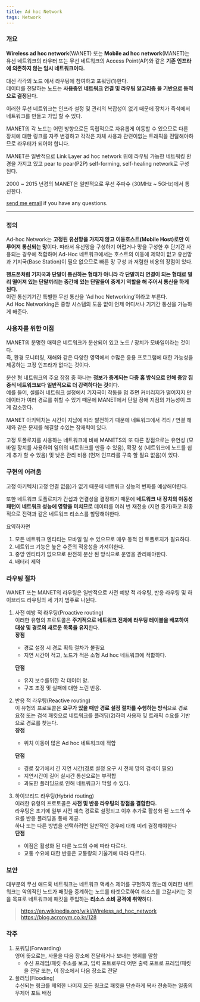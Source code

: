 ```yaml
---
title: Ad hoc Network
tags: Network
---
```


### 개요  

**Wireless ad hoc network**(WANET) 또는 **Mobile ad hoc network**(MANET)는 유선 네트워크의 라우터 또는 무선 네트워크의 Access Point(AP)와 같은 **기존 인프라에 의존하지 않는 임시 네트워크이다.**  

대신 각각의 노드 에서 라우팅에 참여하고 포워딩(1)한다.  
데이터를 전달하는 노드는 **사용중인 네트워크 연결 및 라우팅 알고리즘 을 기반으로 동적으로 결정**된다.  

이러한 무선 네트워크는 인프라 설정 및 관리의 복잡성이 없기 때문에 장치가 즉석에서 네트워크를 만들고 가입 할 수 있다.   

MANET의 각 노드는 어떤 방향으로든 독립적으로 자유롭게 이동할 수 있으므로 다른 장치에 대한 링크를 자주 변경하고 각각은 자체 사용과 관련이없는 트래픽을 전달해야하므로 라우터가 되어야 합니다.  

MANET은 일반적으로 Link Layer ad hoc network 위에 라우팅 가능한 네트워킹 환경을 가지고 있고 pear to pear(P2P) self-forming, self-healing network로 구성된다.   

2000 ~ 2015 년경의 MANET은 일반적으로 무선 주파수 (30MHz ~ 5GHz)에서 통신한다.

[send me email](mailto:jewel7492@gmail.com) if you have any questions.

<!--more-->

---

### 정의  

Ad-hoc Network는 **고정된 유선망을 가지지 않고 이동호스트(Mobile Host)로만 이루어져 통신되는 망**이다. 따라서 유선망을 구성하기 어렵거나 망을 구성한 후 단기간 사용되는 경우에 적합하며 Ad-Hoc 네트워크에서는 호스트의 이동에 제약이 없고 유선망 과 기지국(Base Station)이 필요 없으므로 빠른 망 구성 과 저렴한 비용의 장점이 있다.  

**핸드폰처럼 기지국과 단말이 통신하는 형태가 아니라 각 단말끼리 연결이 되는 형태로 멀리 떨어져 있는 단말끼리는 중간에 있는 단말들이 중계기 역할을 해 주어서 통신을 하게 된다.**  
이런 통신기기간 특별한 무선 통신을 ‘Ad hoc Networking’이라고 부른다.  
Ad Hoc Networking은 중앙 시스템의 도움 없이 언제 어디서나 기기간 통신을 가능하게 해준다.  

### 사용자를 위한 이점  

MANET의 분명한 매력은 네트워크가 분산되어 있고 노드 / 장치가 모바일이라는 것이다.  
즉, 환경 모니터링, 재해와 같은 다양한 영역에서 수많은 응용 프로그램에 대한 가능성을 제공하는 고정 인프라가 없다는 것이다.  

분산 형 네트워크의 주요 장점 중 하나는 **정보가 중계되는 다중 홉 방식으로 인해 중앙 집중식 네트워크보다 일반적으로 더 강력하다는 것**이다.  
예를 들어, 셀룰러 네트워크 설정에서 기지국이 작동을 멈 추면 커버리지가 떨어지지 만 데이터가 여러 경로를 취할 수 있기 때문에 MANET에서 단일 장애 지점의 가능성이 크게 감소한다.  

MANET 아키텍처는 시간이 지남에 따라 발전하기 때문에 네트워크에서 격리 / 연결 해제와 같은 문제를 해결할 수있는 잠재력이 있다.  

고정 토폴로지를 사용하는 네트워크에 비해 MANETS의 또 다른 장점으로는 유연성 (모바일 장치를 사용하여 임의의 네트워크를 만들 수 있음), 확장 성 (네트워크에 노드를 쉽게 추가 할 수 있음) 및 낮은 관리 비용 (먼저 인프라를 구축 할 필요 없음)이 있다.  

### 구현의 어려움  

고정 아키텍처(고정 연결 없음)가 없기 때문에 네트워크 성능의 변화를 예상해야한다.  

또한 네트워크 토폴로지가 간섭과 연결성을 결정하기 때문에 **네트워크 내 장치의 이동성 패턴이 네트워크 성능에 영향을 미치므로** 데이터를 여러 번 재전송 (지연 증가)하고 최종적으로 전력과 같은 네트워크 리소스를 할당해야한다.

요약하자면  
1. 모든 네트워크 엔티티는 모바일 일 수 있으므로 매우 동적 인 토폴로지가 필요하다.  
2. 네트워크 기능은 높은 수준의 적응성을 가져야한다.  
3. 중앙 엔티티가 없으므로 완전히 분산 된 방식으로 운영을 관리해야한다.  
4. 배터리 제약  

### 라우팅 절차  

WANET 또는 MANET의 라우팅은 일반적으로 사전 예방 적 라우팅, 반응 라우팅 및 하이브리드 라우팅의 세 가지 범주로 나뉜다.  

1. 사전 예방 적 라우팅(Proactive routing)  
    이러한 유형의 프로토콜은 **주기적으로 네트워크 전체에 라우팅 테이블을 배포하여 대상 및 경로의 새로운 목록을 유지**한다.  
    **장점**  
    * 경로 설정 시 경로 획득 절차가 불필요  
    * 지연 시간이 적고, 노드가 적은 소형 Ad hoc 네트워크에 적합하다.  

    **단점**  
    * 유지 보수를위한 각 데이터 양.  
    * 구조 조정 및 실패에 대한 느린 반응.  
2. 반응 적 라우팅(Reactive routing)  
    이 유형의 프로토콜은 **요구가 있을 때만 경로 설정 절차를 수행하는 방식**으로 경로 요청 또는 검색 패킷으로 네트워크를 플러딩(2)하여 사용자 및 트래픽 수요를 기반으로 경로를 찾는다.  
    **장점**  
    * 위치 이동이 많은 Ad hoc 네트워크에 적합  

    **단점**  
    * 경로 찾기에서 긴 지연 시간(경로 설정 요구 시 전체 망의 검색이 필요)  
    * 지연시간이 길어 실시간 통신으로는 부적합  
    * 과도한 플러딩으로 인해 네트워크가 막힐 수 있다.  
3. 하이브리드 라우팅(Hybrid routing)  
    이러한 유형의 프로토콜은 **사전 및 반응 라우팅의 장점을 결합한다.**  
    라우팅은 초기에 일부 사전 예측 경로로 설정되고 이후 추가로 활성화 된 노드의 수요를 반응 플러딩을 통해 제공.  
    하나 또는 다른 방법을 선택하려면 일반적인 경우에 대해 미리 결정해야한다  
    **단점**  
    * 이점은 활성화 된 다른 노드의 수에 따라 다르다.  
    * 교통 수요에 대한 반응은 교통량의 기울기에 따라 다르다.  

### 보안  

대부분의 무선 애드혹 네트워크는 네트워크 액세스 제어를 구현하지 않는데 이러한 네트워크는 악의적인 노드가 패킷을 중계하는 노드를 타겟으로하여 리소스를 고갈시키는 것을 목표로 네트워크에 패킷을 주입하는 **리소스 소비 공격에 취약**하다.

> https://en.wikipedia.org/wiki/Wireless_ad_hoc_network  
> https://blog.acronym.co.kr/128  

### 각주

1. 포워딩(Forwarding)  
    영어 뜻으로는, 사물을 다음 장소에 전달하거나 보내는 행위를 말함  
    * 수신 프레임/패킷 주소를 보고, 입력 포트로부터 어떤 출력 포트로 프레임/패킷을 전달 또는, 이 장소에서 다음 장소로 전달
2. 플러딩(Flooding)  
    수신되는 링크를 제외한 나머지 모든 링크로 패킷을 단순하게 복사 전송하는
    일종의 무제어 포트 배정  
